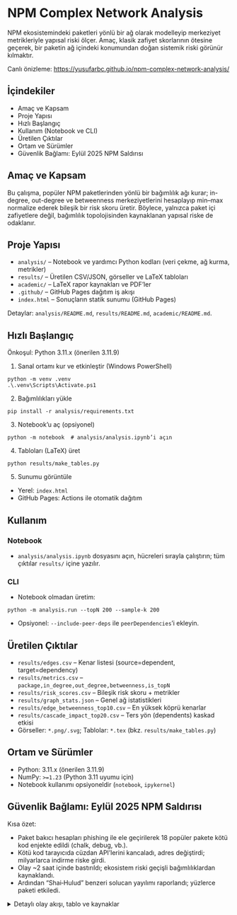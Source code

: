 # NPM Complex Network Analysis

NPM ekosistemindeki paketleri yönlü bir ağ olarak modelleyip merkeziyet metrikleriyle yapısal riski ölçer. Amaç, klasik zafiyet skorlarının ötesine geçerek, bir paketin ağ içindeki konumundan doğan sistemik riski görünür kılmaktır.

Canlı önizleme: https://yusufarbc.github.io/npm-complex-network-analysis/

## İçindekiler
- Amaç ve Kapsam
- Proje Yapısı
- Hızlı Başlangıç
- Kullanım (Notebook ve CLI)
- Üretilen Çıktılar
- Ortam ve Sürümler
- Güvenlik Bağlamı: Eylül 2025 NPM Saldırısı

## Amaç ve Kapsam
Bu çalışma, popüler NPM paketlerinden yönlü bir bağımlılık ağı kurar; in-degree, out-degree ve betweenness merkeziyetlerini hesaplayıp min–max normalize ederek bileşik bir risk skoru üretir. Böylece, yalnızca paket içi zafiyetlere değil, bağımlılık topolojisinden kaynaklanan yapısal riske de odaklanır.

## Proje Yapısı
- `analysis/` – Notebook ve yardımcı Python kodları (veri çekme, ağ kurma, metrikler)
- `results/` – Üretilen CSV/JSON, görseller ve LaTeX tabloları
- `academic/` – LaTeX rapor kaynakları ve PDF’ler
- `.github/` – GitHub Pages dağıtım iş akışı
- `index.html` – Sonuçların statik sunumu (GitHub Pages)

Detaylar: `analysis/README.md`, `results/README.md`, `academic/README.md`.

## Hızlı Başlangıç
Önkoşul: Python 3.11.x (önerilen 3.11.9)

1) Sanal ortamı kur ve etkinleştir (Windows PowerShell)
```
python -m venv .venv
.\.venv\Scripts\Activate.ps1
```
2) Bağımlılıkları yükle
```
pip install -r analysis/requirements.txt
```
3) Notebook’u aç (opsiyonel)
```
python -m notebook  # analysis/analysis.ipynb’i açın
```
4) Tabloları (LaTeX) üret
```
python results/make_tables.py
```
5) Sunumu görüntüle
- Yerel: `index.html`
- GitHub Pages: Actions ile otomatik dağıtım

## Kullanım
### Notebook
- `analysis/analysis.ipynb` dosyasını açın, hücreleri sırayla çalıştırın; tüm çıktılar `results/` içine yazılır.

### CLI
- Notebook olmadan üretim:
```
python -m analysis.run --topN 200 --sample-k 200
```
- Opsiyonel: `--include-peer-deps` ile `peerDependencies`’i ekleyin.

## Üretilen Çıktılar
- `results/edges.csv` – Kenar listesi (source=dependent, target=dependency)
- `results/metrics.csv` – `package,in_degree,out_degree,betweenness,is_topN`
- `results/risk_scores.csv` – Bileşik risk skoru + metrikler
- `results/graph_stats.json` – Genel ağ istatistikleri
- `results/edge_betweenness_top10.csv` – En yüksek köprü kenarlar
- `results/cascade_impact_top20.csv` – Ters yön (dependents) kaskad etkisi
- Görseller: `*.png/.svg`; Tablolar: `*.tex` (bkz. `results/make_tables.py`)

## Ortam ve Sürümler
- Python: 3.11.x (önerilen 3.11.9)
- NumPy: `>=1.23` (Python 3.11 uyumu için)
- Notebook kullanımı opsiyoneldir (`notebook`, `ipykernel`)

## Güvenlik Bağlamı: Eylül 2025 NPM Saldırısı
Kısa özet:
- Paket bakıcı hesapları phishing ile ele geçirilerek 18 popüler pakete kötü kod enjekte edildi (chalk, debug, vb.).
- Kötü kod tarayıcıda cüzdan API’lerini kancaladı, adres değiştirdi; milyarlarca indirme riske girdi.
- Olay ~2 saat içinde bastırıldı; ekosistem riski geçişli bağımlılıklardan kaynaklandı.
- Ardından “Shai‑Hulud” benzeri solucan yayılımı raporlandı; yüzlerce paketi etkiledi.

<details>
<summary>Detaylı olay akışı, tablo ve kaynaklar</summary>

Eylül 2025'te Node Package Manager (NPM) ekosistemi, tarihin en büyük tedarik zinciri saldırılarından birine maruz kaldı. Bu saldırı, phishing kampanyaları yoluyla paket bakıcılarının hesaplarının ele geçirilmesiyle başladı ve chalk, debug gibi popüler JavaScript paketlerine kötü amaçlı kod enjekte edilmesiyle devam etti. Saldırganlar, kripto para cüzdan adreslerini değiştirerek kullanıcıların fonlarını çalmayı hedefledi. Olay, açık kaynak yazılım ekosisteminin kırılganlığını bir kez daha gözler önüne serdi.

Saldırı, 5 Eylül 2025'te "npmjs.help" adlı sahte bir alan adının kaydedilmesiyle hazırlık aşamasına girdi. Bu alan, resmi NPM destek sitesini taklit ederek paket bakıcılarına phishing e-postaları gönderdi. E-postalar, iki faktörlü kimlik doğrulama (2FA) sıfırlama talebi gibi görünüyor ve bakıcıları kullanıcı adı, şifre ve TOTP kodlarını paylaşmaya ikna ediyordu. En bilinen mağdur, "qix-" olarak bilinen geliştirici Josh Junon'du. Hesabı ele geçirildikten sonra, saldırganlar 8 Eylül 2025'te saat 13:16 UTC'de kötü amaçlı sürümleri yayınlamaya başladı. Bu sürümler, tarayıcı ortamında çalışan bir "crypto-stealer" veya "wallet-drainer" içeriyordu.

Etkilenen paketler arasında chalk (konsol renklendirme), debug (hata ayıklama), ansi-styles (ANSI kodları işleme) gibi temel kütüphaneler yer alıyordu. Bu paketler, toplamda haftada 2.6 milyardan fazla indiriliyor ve birçok web uygulamasında geçişli bağımlılık olarak kullanılıyor. Saldırının mekanizması, kötü kodun tarayıcıya enjekte edilmesiyle başlıyordu: fetch, XMLHttpRequest ve cüzdan API'leri (örneğin window.ethereum, Solana API'leri) gibi işlevleri kancalıyor, ağ trafiğini izliyor ve kripto para adreslerini saldırganın kontrolündeki adreslerle değiştiriyordu. Desteklenen zincirler arasında Ethereum, Bitcoin, Solana, Tron, Litecoin ve Bitcoin Cash vardı. Kod, Levenshtein algoritması kullanarak benzer adresler üretiyor ve kullanıcı arayüzünde değişiklik yapmadan işlemi gizli tutuyordu. Ayrıca, veri hırsızlığı için hassas bilgileri exfiltre edebiliyordu.

Zaman çizelgesi şöyleydi:
- **5 Eylül 2025**: Sahte alan adı kaydedildi.
- **8 Eylül 2025, 13:16 UTC**: Kötü amaçlı sürümler yayınlandı (örneğin chalk@5.6.1, debug@4.4.2).
- **8 Eylül 2025, ~15:20 UTC**: Topluluk, GitHub'da şüpheli kodu fark etti ve uyarılar başladı.
- **8 Eylül 2025, öğleden sonra**: Bakıcılar, kötü sürümleri kaldırdı ve temiz sürümleri yayınladı. Saldırı yaklaşık 2 saat sürdü.
- **9-10 Eylül 2025**: Güvenlik firmaları (Palo Alto, Cycode) raporlar yayınladı.
- **15 Eylül 2025**: "Shai-Hulud" adlı solucan benzeri bir gelişme ortaya çıktı; bu, saldırıdan esinlenerek kendi kendine çoğalan bir malware olup yüzlerce paketi etkiledi.
- **23 Eylül 2025**: CISA, yaygın tedarik zinciri uyarısı yayınladı.

Olayın genel etkisi büyük oldu: Potansiyel olarak milyonlarca geliştirici ve milyarlarca indirme etkilendi. Kripto kayıpları sınırlı kaldı (yaklaşık 503 USD rapor edildi), çünkü erken tespit edildi. Ancak ekosistem riski yüksekti; CI/CD hatlarında çökmelere neden oldu ve web3 uygulamalarını tehdit etti. Shai-Hulud solucanı, saldırıyı genişleterek 500'den fazla paketi enfekte etti ve geliştirici kimlik bilgilerini çalmayı hedefledi.

#### Etkilenen Paketler ve Etkiler (özet tablo)

| Paket Adı | Haftalık İndirme | Rol | Saldırı Etkisi |
|---|---:|---|---|
| ansi-styles | 371.4M | ANSI stil | Tarayıcı kancaları; veri hırsızlığı |
| debug | 357.6M | Hata ayıklama | Cüzdan API’leri; işlem hijack’i |
| chalk | 299.9M | Konsol renk | Ağ izleme; adres swap’i |
| supports-color | 250M | Renk desteği | Tarayıcı entegrasyonuyla yayılım |
| strip-ansi | 200M | ANSI temizleme | Veri exfiltrasyonu |
| ... | ... | ... | ... |

#### Haber ve Rapor Kaynakları (seçme)
- Palo Alto Networks: https://www.paloaltonetworks.com/blog/cloud-security/npm-supply-chain-attack/
- CISA: https://www.cisa.gov/news-events/alerts/2025/09/23/widespread-supply-chain-compromise-impacting-npm-ecosystem
- Trend Micro: https://www.trendmicro.com/en_us/research/25/i/npm-supply-chain-attack.html
- Bleeping Computer: https://www.bleepingcomputer.com/news/security/hackers-hijack-npm-packages-with-2-billion-weekly-downloads-in-supply-chain-attack/
- Trellix: https://www.trellix.com/blogs/research/npm-account-hijacking-and-the-rise-of-supply-chain-attacks/

</details>
